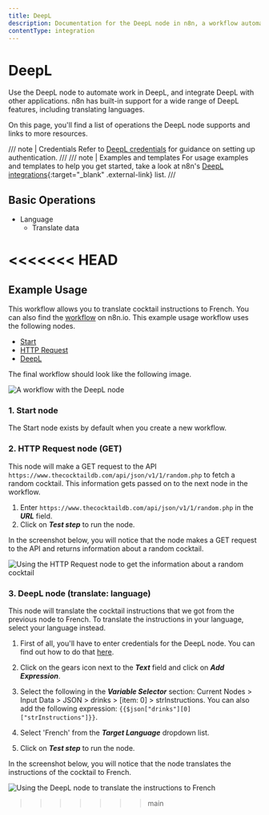 ```yaml
---
title: DeepL
description: Documentation for the DeepL node in n8n, a workflow automation platform. Includes details of operations and configuration, and links to examples and credentials information.
contentType: integration
---
```


# DeepL

Use the DeepL node to automate work in DeepL, and integrate DeepL with other applications. n8n has built-in support for a wide range of DeepL features, including translating languages.

On this page, you'll find a list of operations the DeepL node supports and links to more resources.

/// note | Credentials
Refer to [DeepL credentials](/integrations/builtin/credentials/deepl/) for guidance on setting up authentication. 
///
/// note | Examples and templates
For usage examples and templates to help you get started, take a look at n8n's [DeepL integrations](https://n8n.io/integrations/deepl/){:target="_blank" .external-link} list.
///


## Basic Operations

* Language
    * Translate data

<<<<<<< HEAD
=======
## Example Usage

This workflow allows you to translate cocktail instructions to French. You can also find the [workflow](https://n8n.io/workflows/998) on n8n.io. This example usage workflow uses the following nodes.
- [Start](/integrations/builtin/core-nodes/n8n-nodes-base.start/)
- [HTTP Request](/integrations/builtin/core-nodes/n8n-nodes-base.httprequest/)
- [DeepL]()

The final workflow should look like the following image.

![A workflow with the DeepL node](/_images/integrations/builtin/app-nodes/deepl/workflow.png)

### 1. Start node

The Start node exists by default when you create a new workflow.

### 2. HTTP Request node (GET)

This node will make a GET request to the API `https://www.thecocktaildb.com/api/json/v1/1/random.php` to fetch a random cocktail. This information gets passed on to the next node in the workflow.

1. Enter `https://www.thecocktaildb.com/api/json/v1/1/random.php` in the ***URL*** field.
2. Click on ***Test step*** to run the node.

In the screenshot below, you will notice that the node makes a GET request to the API and returns information about a random cocktail.

![Using the HTTP Request node to get the information about a random cocktail](/_images/integrations/builtin/app-nodes/deepl/httprequest_node.png)

### 3. DeepL node (translate: language)

This node will translate the cocktail instructions that we got from the previous node to French. To translate the instructions in your language, select your language instead.

1. First of all, you'll have to enter credentials for the DeepL node. You can find out how to do that [here](/integrations/builtin/credentials/deepl/).

2. Click on the gears icon next to the ***Text*** field and click on ***Add Expression***.
3. Select the following in the ***Variable Selector*** section: Current Nodes > Input Data > JSON > drinks > [item: 0] > strInstructions. You can also add the following expression: `{{$json["drinks"][0]["strInstructions"]}}`.
4. Select 'French' from the ***Target Language*** dropdown list.
5. Click on ***Test step*** to run the node.

In the screenshot below, you will notice that the node translates the instructions of the cocktail to French.

![Using the DeepL node to translate the instructions to French](/_images/integrations/builtin/app-nodes/deepl/deepl_node.png)

>>>>>>> main
